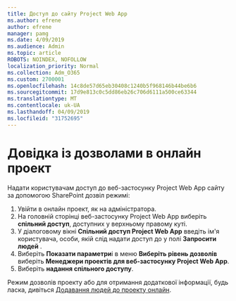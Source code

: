 ```yaml
---
title: Доступ до сайту Project Web App
ms.author: efrene
author: efrene
manager: pamg
ms.date: 4/09/2019
ms.audience: Admin
ms.topic: article
ROBOTS: NOINDEX, NOFOLLOW
localization_priority: Normal
ms.collection: Adm_O365
ms.custom: 2700001
ms.openlocfilehash: 14c8de57d65eb30408c1240b5f968146b44be6b6
ms.sourcegitcommit: 17d9e813c0c5dd86eb26c706d6111a500ce63344
ms.translationtype: MT
ms.contentlocale: uk-UA
ms.lasthandoff: 04/09/2019
ms.locfileid: "31752695"
---
```

# <a name="help-with-permissions-in-project-online"></a>Довідка із дозволами в онлайн проект

Надати користувачам доступ до веб-застосунку Project Web App сайту за допомогою SharePoint дозвіл режимі:

1. Увійти в онлайн проект, як на адміністратора.
2. На головній сторінці веб-застосунку Project Web App виберіть **спільний доступ**, доступних у верхньому правому куті.
3. У діалоговому вікні **Спільний доступ Project Web App** введіть ім'я користувача, особи, якій слід надати доступ до у полі **Запросити людей** .
4. Виберіть **Показати параметри**і в меню **Виберіть рівень дозволів** виберіть **Менеджери проектів для веб-застосунку Project Web App**.
5. Виберіть **надання спільного доступу**.

Режим дозволів проекту або для отримання додаткової інформації, будь ласка, дивіться [Додавання людей до проекту онлайн](https://docs.microsoft.com/projectonline/step-2-add-people-to-project-online).


  

